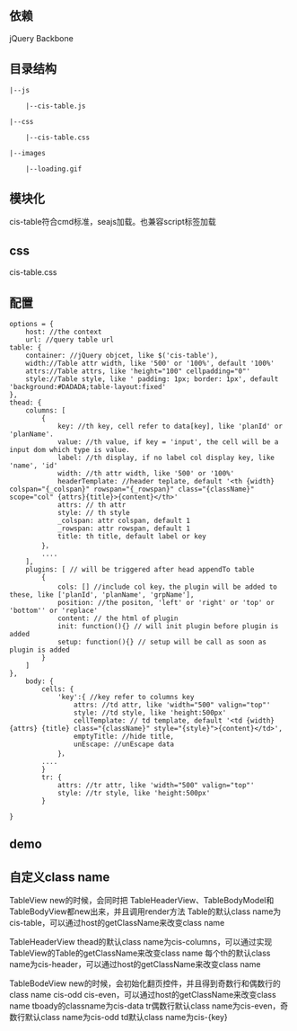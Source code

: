 ## 依赖 ##
jQuery Backbone
## 目录结构 ##
    |--js
    
    	|--cis-table.js
    
    |--css
    
    	|--cis-table.css
    
    |--images
    
    	|--loading.gif
## 模块化 ##
cis-table符合cmd标准，seajs加载。也兼容script标签加载
## css ##
cis-table.css
## 配置 ##
    options = {
    	host: //the context
    	url: //query table url
    table: {
    	container: //jQuery objcet, like $('cis-table'),
    	width://Table attr width, like '500' or '100%', default '100%'
    	attrs://Table attrs, like 'height="100" cellpadding="0"'
    	style://Table style, like ' padding: 1px; border: 1px', default 'background:#DADADA;table-layout:fixed'
    },
    thead: {
    	columns: [
    		{
    			key: //th key, cell refer to data[key], like 'planId' or 'planName'. 
    			value: //th value, if key = 'input', the cell will be a input dom which type is value.
    			label: //th display, if no label col display key, like 'name', 'id'
    			width: //th attr width, like '500' or '100%'
    			headerTemplate: //header teplate, default '<th {width} colspan="{_colspan}" rowspan="{_rowspan}" class="{className}" scope="col" {attrs}{title}>{content}</th>'
    			attrs: // th attr
    			style: // th style
    			_colspan: attr colspan, default 1
    			_rowspan: attr rowspan, default 1
    			title: th title, default label or key
    		}，
    		....
    	],
    	plugins: [ // will be triggered after head appendTo table
    		{
    			cols: [] //include col key，the plugin will be added to these, like ['planId', 'planName', 'grpName'], 
			    position: //the positon, 'left' or 'right' or 'top' or 'bottom'' or 'replace'
			    content: // the html of plugin
			    init: function(){} // will init plugin before plugin is added
			    setup: function(){} // setup will be call as soon as plugin is added
    		}
    	]
    },
    	body: {
    		cells: {
	    		'key':{ //key refer to columns key
		    		attrs: //td attr, like 'width="500" valign="top"'
		    		style: //td style, like 'height:500px'
		    		cellTemplate: // td template, default '<td {width} {attrs} {title} class="{className}" style="{style}">{content}</td>',
		    		emptyTitle: //hide title,
		    		unEscape: //unEscape data
    			}，
    		....
    		}
	    	tr: {
			    attrs: //tr attr, like 'width="500" valign="top"'
			    style: //tr style, like 'height:500px'
	    	}
    	
    }

## demo ##
## 自定义class name ##
TableView new的时候，会同时把 TableHeaderView、TableBodyModel和TableBodyView都new出来，并且调用render方法
Table的默认class name为cis-table，可以通过host的getClassName来改变class name

TableHeaderView thead的默认class name为cis-columns，可以通过实现TableView的Table的getClassName来改变class name
每个th的默认class name为cis-header，可以通过host的getClassName来改变class name

TableBodeView new的时候，会初始化翻页控件，并且得到奇数行和偶数行的class name cis-odd cis-even，可以通过host的getClassName来改变class name
tboady的classname为cis-data
tr偶数行默认class name为cis-even，奇数行默认class name为cis-odd
td默认class name为cis-{key}